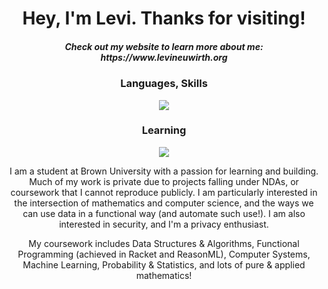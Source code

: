 
<h1 align="center">Hey, I'm Levi. Thanks for visiting! </h1>
<h5 align="center">Check out my website to learn more about me: https://www.levineuwirth.org </h5>
<h3 align="center">Languages, Skills </h3>
<p align="center">
  <a href="https://skillicons.dev">
    <img src="https://skillicons.dev/icons?i=bootstrap,cmake,cpp,cs,docker,html,java,latex,linux,matlab,md,py,pytorch,rust,tensorflow" />
  </a>
</p>
<h3 align="center">Learning </h3>
<p align="center">
  <a href="https://skillicons.dev">
    <img src="https://skillicons.dev/icons?i=c,css,fortran,kotlin,octave,r" />
  </a>
<p align="center">
    I am a student at Brown University with a passion for learning and building. Much of my work is private due to projects falling under NDAs, or coursework that I cannot reproduce publicly. I am particularly interested in the intersection of mathematics and computer science, and the ways we can use data in a functional way (and automate such use!). I am also interested in security, and I'm a privacy enthusiast.
    </p>
<p align="center">
   My coursework includes Data Structures & Algorithms, Functional Programming (achieved in Racket and ReasonML), Computer Systems, Machine Learning, Probability & Statistics, and lots of pure & applied mathematics!
    </p>
